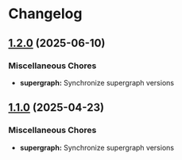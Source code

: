 # Changelog

## [1.2.0](https://github.com/DiamondLightSource/graph-federation/compare/supergraph@v1.1.0...supergraph@v1.2.0) (2025-06-10)


### Miscellaneous Chores

* **supergraph:** Synchronize supergraph versions

## [1.1.0](https://github.com/DiamondLightSource/graph-federation/compare/supergraph@v1.0.0...supergraph@v1.1.0) (2025-04-23)


### Miscellaneous Chores

* **supergraph:** Synchronize supergraph versions
